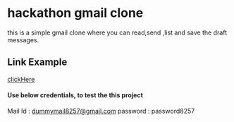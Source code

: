<!-- @format -->

# hackathon gmail clone

this is a simple gmail clone where you can read,send ,list and save the draft messages.

## Link Example
[clickHere](https://festive-edison-7f2855.netlify.app/)

#### Use below credentials, to test the this project

Mail Id : dummymail8257@gmail.com
password : password8257
